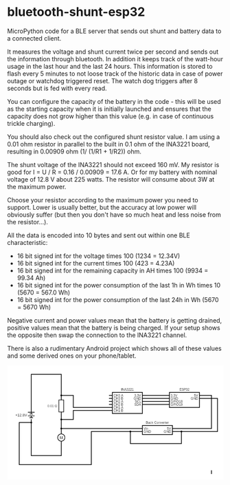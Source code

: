 # bluetooth-shunt-esp32
MicroPython code for a BLE server that sends out shunt and battery data to a connected client.

It measures the voltage and shunt current twice per second and sends out the information through bluetooth.
In addition it keeps track of the watt-hour usage in the last hour and the last 24 hours.
This information is stored to flash every 5 minutes to not loose track of the historic data in case of power outage or watchdog triggered reset.
The watch dog triggers after 8 seconds but is fed with every read.

You can configure the capacity of the battery in the code - this will be used as the starting capacity when it is initially launched and ensures that the capacity does not grow higher than this value (e.g. in case of continuous trickle charging).

You should also check out the configured shunt resistor value.
I am using a 0.01 ohm resistor in parallel to the built in 0.1 ohm of the INA3221 board, resulting in 0.00909 ohm (1/ (1/R1 + 1/R2)) ohm.

The shunt voltage of the INA3221 should not exceed 160 mV. My resistor is good for I = U / R = 0.16 / 0.00909 = 17.6 A. Or for my battery with nominal voltage of 12.8 V about 225 watts. The resistor will consume about 3W at the maximum power.

Choose your resistor according to the maximum power you need to support. Lower is usually better, but the accuracy at low power will obviously suffer (but then you don't have so much heat and less noise from the resistor...).

All the data is encoded into 10 bytes and sent out within one BLE characteristic:
- 16 bit signed int for the voltage times 100 (1234 = 12.34V)
- 16 bit signed int for the current times 100 (423 = 4.23A)
- 16 bit signed int for the remaining capacity in AH times 100 (9934 = 99.34 Ah)
- 16 bit signed int for the power consumption of the last 1h in Wh times 10 (5670 = 567.0 Wh)
- 16 bit signed int for the power consumption of the last 24h in Wh (5670 = 5670 Wh)

Negative current and power values mean that the battery is getting drained, positive values mean that the battery is being charged. If your setup shows the opposite then swap the connection to the INA3221 channel.

There is also a rudimentary Android project which shows all of these values and some derived ones on your phone/tablet.

![Circuit](circuit.png "Circuit")
